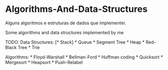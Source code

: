 Algorithms-And-Data-Structures
==============================

Alguns algoritmos e estruturas de dados que implementei.

Some algorithms and data structures implemented by me

TODO: 
  Data Structures:
    [* Stack]
    * Queue
    * Segment Tree
    * Heap
    * Red-Black Tree
    * Trie
  
  Algorithms:
    * Floyd-Warshall
    * Bellman-Ford
    * Huffman coding
    * Quicksort
    * Mergesort
    * Heapsort
    * Push-Relabel
